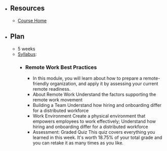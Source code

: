 - ## Resources
	- [Course Home](https://www.coursera.org/learn/remote-team-management/home/week/1)
- ## Plan
	- 5 weeks
	- [Syllabus](https://www.coursera.org/learn/remote-team-management/supplement/jmLDt/course-syllabus):
		- ### Remote Work Best Practices
			- In this module, you will learn about how to prepare a remote-friendly organization, and apply it by assessing your current remote readiness.
			- About Remote Work
			  Understand the factors supporting the remote work movement
			- Building a Team
			  Understand how hiring and onboarding differ for a distributed workforce
			- Work Environment
			  Create a physical environment that empowers employees to work effectively; Understand how hiring and onboarding differ for a distributed workforce
			- Assessment: Graded Quiz 
			  This quiz covers everything you learned in this week. It's worth 18.75% of your total grade and you can retake it as many times as you like.